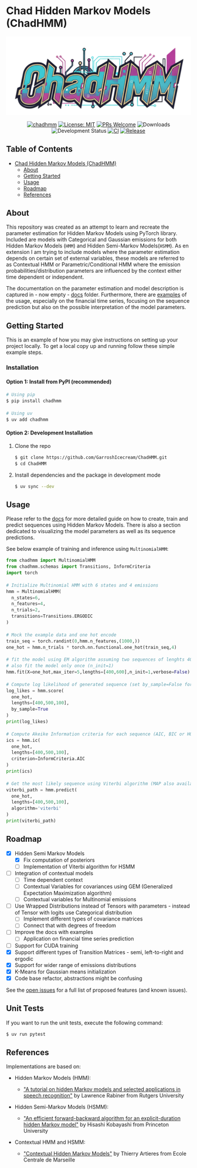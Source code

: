 # Chad Hidden Markov Models (ChadHMM)

<div align="center">
  <img src="./assets/chadhmm_logo.svg" alt="ChadHMM Logo"/>


  [![chadhmm](https://badge.fury.io/py/chadhmm.svg)](https://badge.fury.io/py/chadhmm)
  [![License: MIT](https://img.shields.io/badge/License-MIT-yellow.svg)](https://github.com/GarroshIcecream/ChadHMM/blob/master/LICENSE)
  [![PRs Welcome](https://img.shields.io/badge/PRs-welcome-brightgreen.svg)](http://makeapullrequest.com)
  ![Downloads](https://img.shields.io/pypi/dm/chadhmm?color=purple)
  ![Development Status](https://img.shields.io/badge/status-beta-orange.svg)
  [![CI](https://github.com/GarroshIcecream/ChadHMM/actions/workflows/ci.yml/badge.svg)](https://github.com/GarroshIcecream/ChadHMM/actions/workflows/ci.yml)
  [![Release](https://github.com/GarroshIcecream/ChadHMM/actions/workflows/release.yml/badge.svg)](https://github.com/GarroshIcecream/ChadHMM/actions/workflows/release.yml)
</div>

## Table of Contents

- [Chad Hidden Markov Models (ChadHMM)](#chad-hidden-markov-models-chadhmm)
  - [About](#about)
  - [Getting Started](#getting-started)
  - [Usage](#usage)
  - [Roadmap](#roadmap)
  - [References](#references)

## About <a name = "about"></a>

This repository was created as an attempt to learn and recreate the parameter estimation for Hidden Markov Models using PyTorch library. Included are models with Categorical and Gaussian emissions for both Hidden Markov Models (`HMM`) and Hidden Semi-Markov Models(`HSMM`). As en extension I am trying to include models where the parameter estimation depends on certain set of external variables, these models are referred to as Contextual HMM or Parametric/Conditional HMM where the emission probabilities/distribution parameters are influenced by the context either time dependent or independent.

The documentation on the parameter estimation and model description is captured in - now empty - [docs](https://github.com/GarroshIcecream/ChadHMM//tree/master/docs) folder. Furthermore, there are [examples](https://github.com/GarroshIcecream/ChadHMM//tree/master/tests) of the usage, especially on the financial time series, focusing on the sequence prediction but also on the possible interpretation of the model parameters.

## Getting Started <a name = "getting_started"></a>

This is an example of how you may give instructions on setting up your project locally.
To get a local copy up and running follow these simple example steps.

### Installation

#### Option 1: Install from PyPI (recommended)
```bash
# Using pip
$ pip install chadhmm

# Using uv
$ uv add chadhmm
```

#### Option 2: Development Installation
1. Clone the repo
   ```bash
   $ git clone https://github.com/GarroshIcecream/ChadHMM.git
   $ cd ChadHMM
   ```

2. Install dependencies and the package in development mode
   ```bash
   $ uv sync --dev
   ```

## Usage <a name = "usage"></a>

Please refer to the [docs](https://github.com/GarroshIcecream/ChadHMM//tree/master/docs) for more detailed guide on how to create, train and predict sequences using Hidden Markov Models. There is also a section dedicated to visualizing the model parameters as well as its sequence predictions.

See below example of training and inference using `MultinomialHMM`:
```python
from chadhmm import MultinomialHMM
from chadhmm.schemas import Transitions, InformCriteria
import torch

# Initialize Multinomial HMM with 6 states and 4 emissions
hmm = MultinomialHMM(
  n_states=6,
  n_features=4,
  n_trials=2,
  transitions=Transitions.ERGODIC
)

# Mock the example data and one hot encode
train_seq = torch.randint(0,hmm.n_features,(1000,))
one_hot = hmm.n_trials * torch.nn.functional.one_hot(train_seq,4)

# fit the model using EM algorithm assuming two sequences of lenghts 400 and 600
# also fit the model only once (n_init=1)
hmm.fit(X=one_hot,max_iter=5,lengths=[400,600],n_init=1,verbose=False)

# Compute log likelihood of generated sequence (set by_sample=False for joint log likelihood)
log_likes = hmm.score(
  one_hot,
  lengths=[400,500,100],
  by_sample=True
)
print(log_likes)

# Compute Akeike Information criteria for each sequence (AIC, BIC or HQC)
ics = hmm.ic(
  one_hot,
  lengths=[400,500,100],
  criterion=InformCriteria.AIC
)
print(ics)

# Get the most likely sequence using Viterbi algorithm (MAP also available)
viterbi_path = hmm.predict(
  one_hot,
  lengths=[400,500,100],
  algorithm='viterbi'
)
print(viterbi_path)
```

## Roadmap <a name = "roadmap"></a>

- [x] Hidden Semi Markov Models
  - [x] Fix computation of posteriors
  - [ ] Implementation of Viterbi algorithm for HSMM
- [ ] Integration of contextual models
  - [ ] Time dependent context
  - [ ] Contextual Variables for covariances using GEM (Generalized Expectation Maximization algorithm)
  - [ ] Contextual variables for Multinomial emissions
- [ ] Use Wrapped Distributions instead of Tensors with parameters - instead of Tensor with logits use Categorical distribution
  - [ ] Implement different types of covariance matrices
  - [ ] Connect that with degrees of freedom
- [ ] Improve the docs with examples
    - [ ] Application on financial time series prediction
- [ ] Support for CUDA training
- [x] Support different types of Transition Matrices - semi, left-to-right and ergodic
- [x] Support for wider range of emissions distributions
- [x] K-Means for Gaussian means initialization
- [x] Code base refactor, abstractions might be confusing

See the [open issues](https://github.com/GarroshIcecream/ChadHMM/issues) for a full list of proposed features (and known issues).

## Unit Tests <a name = "unit_tests"></a>

If you want to run the unit tests, execute the following command:

```bash
$ uv run pytest
```

## References <a name = "references"></a>

Implementations are based on:

- Hidden Markov Models (HMM):
   - ["A tutorial on hidden Markov models and selected applications in speech recognition"](https://ieeexplore.ieee.org/document/18626) by Lawrence Rabiner from Rutgers University

- Hidden Semi-Markov Models (HSMM):
   - ["An efficient forward-backward algorithm for an explicit-duration hidden Markov model"](https://www.researchgate.net/publication/3342828_An_efficient_forward-backward_algorithm_for_an_explicit-duration_hidden_Markov_model) by Hisashi Kobayashi from Princeton University

- Contextual HMM and HSMM:
  - ["Contextual Hidden Markov Models"](https://www.researchgate.net/publication/261490802_Contextual_Hidden_Markov_Models) by Thierry Artieres from Ecole Centrale de Marseille
